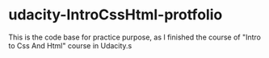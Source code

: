 # udacity-IntroCssHtml-protfolio
This is the code base for practice purpose, as I finished the course of "Intro to Css And Html" course in Udacity.s